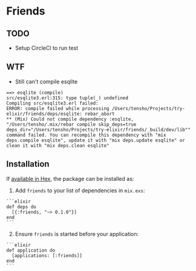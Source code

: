 # Friends

## TODO

* Setup CircleCI to run test

## WTF

* Still can't compile esqlite

```
==> esqlite (compile)
src/esqlite3.erl:315: type tuple(_) undefined
Compiling src/esqlite3.erl failed:
ERROR: compile failed while processing /Users/tensho/Projects/try-elixir/friends/deps/esqlite: rebar_abort
** (Mix) Could not compile dependency :esqlite, "/Users/tensho/.mix/rebar compile skip_deps=true deps_dir="/Users/tensho/Projects/try-elixir/friends/_build/dev/lib"" command failed. You can recompile this dependency with "mix deps.compile esqlite", update it with "mix deps.update esqlite" or clean it with "mix deps.clean esqlite"
```

## Installation

If [available in Hex](https://hex.pm/docs/publish), the package can be installed as:

  1. Add `friends` to your list of dependencies in `mix.exs`:

    ```elixir
    def deps do
      [{:friends, "~> 0.1.0"}]
    end
    ```

  2. Ensure `friends` is started before your application:

    ```elixir
    def application do
      [applications: [:friends]]
    end
    ```

